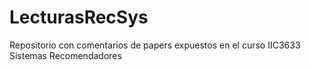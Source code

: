 # LecturasRecSys
Repositorio con comentarios de papers expuestos en el curso IIC3633 Sistemas Recomendadores
